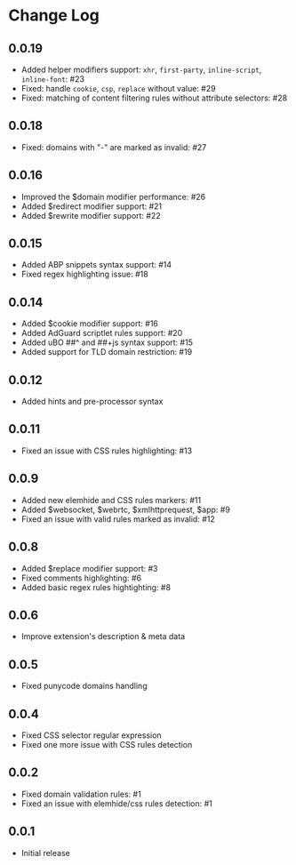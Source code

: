 # Change Log

## 0.0.19
- Added helper modifiers support: `xhr`, `first-party`, `inline-script`, `inline-font`: #23
- Fixed: handle `cookie`, `csp`, `replace` without value: #29
- Fixed: matching of content filtering rules without attribute selectors: #28

## 0.0.18
- Fixed: domains with "-" are marked as invalid: #27

## 0.0.16
- Improved the $domain modifier performance: #26
- Added $redirect modifier support: #21
- Added $rewrite modifier support: #22

## 0.0.15
- Added ABP snippets syntax support: #14
- Fixed regex highlighting issue: #18

## 0.0.14
- Added $cookie modifier support: #16
- Added AdGuard scriptlet rules support: #20
- Added uBO ##^ and ##+js syntax support: #15
- Added support for TLD domain restriction: #19

## 0.0.12
- Added hints and pre-processor syntax

## 0.0.11
- Fixed an issue with CSS rules highlighting: #13

## 0.0.9
- Added new elemhide and CSS rules markers: #11
- Added $websocket, $webrtc, $xmlhttprequest, $app: #9
- Fixed an issue with valid rules marked as invalid: #12

## 0.0.8
- Added $replace modifier support: #3
- Fixed comments highlighting: #6
- Added basic regex rules hightighting: #8

## 0.0.6
- Improve extension's description & meta data

## 0.0.5
- Fixed punycode domains handling

## 0.0.4
- Fixed CSS selector regular expression
- Fixed one more issue with CSS rules detection

## 0.0.2
- Fixed domain validation rules: #1
- Fixed an issue with elemhide/css rules detection: #1

## 0.0.1
- Initial release